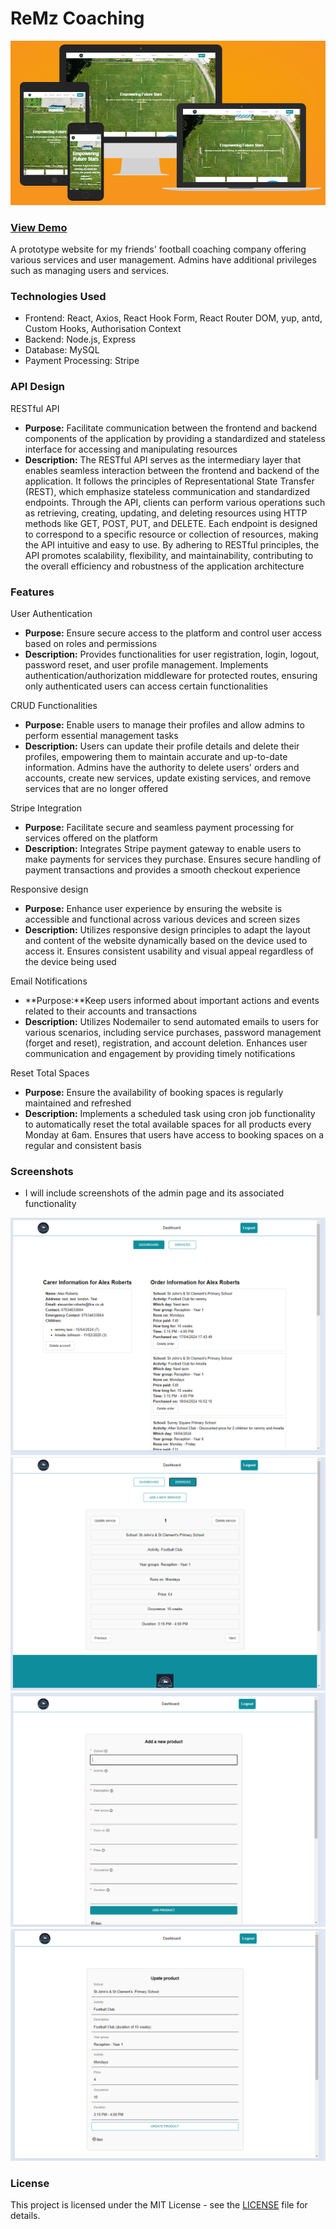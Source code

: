 # ReMz Coaching

![Responsiveness](frontend/src/Images/responsive.png)

### **[View Demo](https://remzcoaching-frontend.vercel.app/)**

A prototype website for my friends' football coaching company offering various services and user management. Admins have additional privileges such as managing users and services.

### Technologies Used

- Frontend: React, Axios, React Hook Form, React Router DOM, yup, antd, Custom Hooks, Authorisation Context
- Backend: Node.js, Express
- Database: MySQL
- Payment Processing: Stripe

### API Design

RESTful API

- **Purpose:** Facilitate communication between the frontend and backend components of the application by providing a standardized and stateless interface for accessing and manipulating resources
- **Description:** The RESTful API serves as the intermediary layer that enables seamless interaction between the frontend and backend of the application. It follows the principles of Representational State Transfer (REST), which emphasize stateless communication and standardized endpoints. Through the API, clients can perform various operations such as retrieving, creating, updating, and deleting resources using HTTP methods like GET, POST, PUT, and DELETE. Each endpoint is designed to correspond to a specific resource or collection of resources, making the API intuitive and easy to use. By adhering to RESTful principles, the API promotes scalability, flexibility, and maintainability, contributing to the overall efficiency and robustness of the application architecture

### Features

User Authentication

- **Purpose:** Ensure secure access to the platform and control user access based on roles and permissions
- **Description:** Provides functionalities for user registration, login, logout, password reset, and user profile management. Implements authentication/authorization middleware for protected routes, ensuring only authenticated users can access certain functionalities

CRUD Functionalities

- **Purpose:** Enable users to manage their profiles and allow admins to perform essential management tasks
- **Description:** Users can update their profile details and delete their profiles, empowering them to maintain accurate and up-to-date information. Admins have the authority to delete users' orders and accounts, create new services, update existing services, and remove services that are no longer offered

Stripe Integration

- **Purpose:** Facilitate secure and seamless payment processing for services offered on the platform
- **Description:** Integrates Stripe payment gateway to enable users to make payments for services they purchase. Ensures secure handling of payment transactions and provides a smooth checkout experience

Responsive design

- **Purpose:** Enhance user experience by ensuring the website is accessible and functional across various devices and screen sizes
- **Description:** Utilizes responsive design principles to adapt the layout and content of the website dynamically based on the device used to access it. Ensures consistent usability and visual appeal regardless of the device being used

Email Notifications

- **Purpose:**Keep users informed about important actions and events related to their accounts and transactions
- **Description:** Utilizes Nodemailer to send automated emails to users for various scenarios, including service purchases, password management (forget and reset), registration, and account deletion. Enhances user communication and engagement by providing timely notifications

Reset Total Spaces

- **Purpose:** Ensure the availability of booking spaces is regularly maintained and refreshed
- **Description:** Implements a scheduled task using cron job functionality to automatically reset the total available spaces for all products every Monday at 6am. Ensures that users have access to booking spaces on a regular and consistent basis

### Screenshots

- I will include screenshots of the admin page and its associated functionality

![Admin Dashboard](frontend/src/Images/admin-dashboard.png)
![Admin Services](frontend/src/Images/admin-services.png)
![Admin Add Services](frontend/src/Images/admin-services-add.png)
![Admin Update Services](frontend/src/Images/admin-services-update.png)

### License

This project is licensed under the MIT License - see the [LICENSE](LICENSE) file for details.
